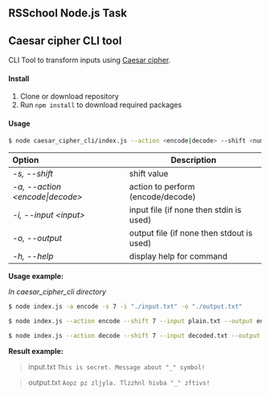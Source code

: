 ## RSSchool Node.js Task

## Caesar cipher CLI tool

CLI Tool to transform inputs using [Caesar cipher](https://en.wikipedia.org/wiki/Caesar_cipher).

#### Install

1. Clone or download repository
2. Run ```npm install``` to download required packages

#### Usage

```bash
$ node caesar_cipher_cli/index.js --action <encode|decode> --shift <number> [--input <input>] [--output <output>]
```
| Option | Description |
| :------ |---------- |
|*-s, --shift <number>*|shift value|
|*-a, --action \<encode\|decode>*|action to perform (encode/decode)|
|*-i, --input \<input>*|input file (if none then stdin is used)|
|*-o, --output <output>*|output file (if none then stdout is used)|
|*-h, --help*|display help for command|

**Usage example:**

*In caesar_cipher_cli directory*

```bash
$ node index.js -a encode -s 7 -i "./input.txt" -o "./output.txt"
```

```bash
$ node index.js --action encode --shift 7 --input plain.txt --output encoded.txt
```

```bash
$ node index.js --action decode --shift 7 --input decoded.txt --output plain.txt
```
**Result example:**

> input.txt
> `This is secret. Message about "_" symbol!`

> output.txt
> `Aopz pz zljyla. Tlzzhnl hivba "_" zftivs!`
